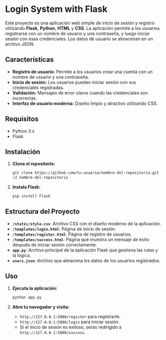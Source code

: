 # Login System with Flask

Este proyecto es una aplicación web simple de inicio de sesión y registro utilizando **Flask**, **Python**, **HTML** y **CSS**. La aplicación permite a los usuarios registrarse con un nombre de usuario y una contraseña, y luego iniciar sesión con esas credenciales. Los datos de usuario se almacenan en un archivo JSON.

## Características

- **Registro de usuario:** Permite a los usuarios crear una cuenta con un nombre de usuario y una contraseña.
- **Inicio de sesión:** Los usuarios pueden iniciar sesión con sus credenciales registradas.
- **Validación:** Mensajes de error claros cuando las credenciales son incorrectas.
- **Interfaz de usuario moderna:** Diseño limpio y atractivo utilizando CSS.

## Requisitos

- Python 3.x
- Flask

## Instalación

1. **Clona el repositorio:**

    ```sh
    git clone https://github.com/tu-usuario/nombre-del-repositorio.git
    cd nombre-del-repositorio
    ```

2. **Instala Flask:**

    ```sh
    pip install Flask
    ```

## Estructura del Proyecto

- **`/static/style.css`**: Archivo CSS con el diseño moderno de la aplicación.
- **`/templates/login.html`**: Página de inicio de sesión.
- **`/templates/register.html`**: Página de registro de usuarios.
- **`/templates/success.html`**: Página que muestra un mensaje de éxito después de iniciar sesión correctamente.
- **`app.py`**: Archivo principal de la aplicación Flask que gestiona las rutas y la lógica.
- **`users.json`**: Archivo que almacena los datos de los usuarios registrados.

## Uso

1. **Ejecuta la aplicación:**

    ```sh
    python app.py
    ```

2. **Abre tu navegador y visita:**

    - `http://127.0.0.1:5000/register` para registrarte.
    - `http://127.0.0.1:5000/login` para iniciar sesión.
    - Si el inicio de sesión es exitoso, serás redirigido a `http://127.0.0.1:5000/success`.

